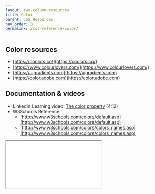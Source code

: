 ```yaml
---
layout: two-column-resources
title: Color
parent: CSS Resources
nav_order: 3
permalink: /css-reference/color/
---
```


## Color resources
* [https://coolors.co/](https://coolors.co/) 
* [https://www.colourlovers.com/](https://www.colourlovers.com/) 
* [https://uigradients.com](https://uigradients.com)
* [https://color.adobe.com](https://color.adobe.com)

## Documentation & videos

* LinkedIn Learning video: [The color property](https://www.linkedin.com/learning/css-essential-training-3/the-color-and-property-values) (4:12)
* W3Schools Reference:
   * [http://www.w3schools.com/colors/default.asp](http://www.w3schools.com/colors/default.asp)
   * [http://www.w3schools.com/colors/colors_names.asp](http://www.w3schools.com/colors/colors_names.asp)

<iframe src="//codepen.io/vanwars/embed/BzWQPL/?theme-id=18654&default-tab=html,result" allowfullscreen="true" class="codepen-frame"></iframe>
